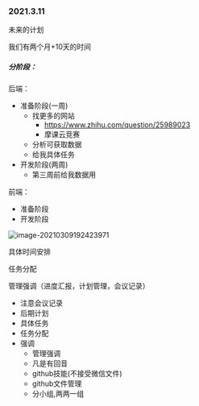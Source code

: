 ### 2021.3.11

未来的计划

我们有两个月+10天的时间

##### 分阶段：

后端：

+ 准备阶段(一周)
  + 找更多的网站
    + https://www.zhihu.com/question/25989023
    + 摩课云竞赛
  + 分析可获取数据
  + 给我具体任务
+ 开发阶段(两周)
  + 第三周前给我数据用

前端：

+ 准备阶段
+ 开发阶段

![image-20210309192423971](C:\Users\14218\AppData\Roaming\Typora\typora-user-images\image-20210309192423971.png)

具体时间安排

任务分配

管理强调（进度汇报，计划管理，会议记录）

+ 注意会议记录
+ 后期计划
+ 具体任务
+ 任务分配
+ 强调
  + 管理强调
  + 凡是有回音
  + github技能(不接受微信文件)
  + github文件管理
  + 分小组,两两一组

